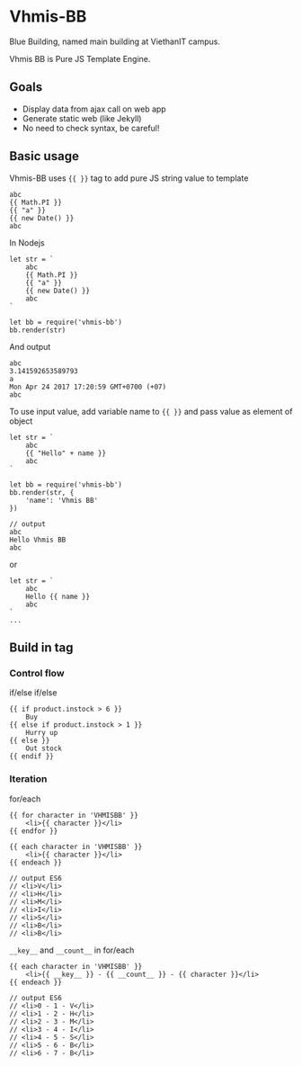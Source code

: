 # Vhmis-BB

Blue Building, named main building at ViethanIT campus.

Vhmis BB is Pure JS Template Engine.

## Goals

- Display data from ajax call on web app
- Generate static web (like Jekyll)
- No need to check syntax, be careful!

## Basic usage

Vhmis-BB uses ``{{ }}`` tag to add pure JS string value to template

    abc
    {{ Math.PI }}
    {{ "a" }}
    {{ new Date() }}
    abc

In Nodejs

    let str = `
        abc
        {{ Math.PI }}
        {{ "a" }}
        {{ new Date() }}
        abc
    `

    let bb = require('vhmis-bb')
    bb.render(str)

And output

    abc
    3.141592653589793
    a
    Mon Apr 24 2017 17:20:59 GMT+0700 (+07)
    abc

To use input value, add variable name to `{{ }}` and pass value as element of object

    let str = `
        abc
        {{ "Hello" + name }}
        abc
    `

    let bb = require('vhmis-bb')
    bb.render(str, {
        'name': 'Vhmis BB'
    })

    // output
    abc
    Hello Vhmis BB
    abc

or

    let str = `
        abc
        Hello {{ name }}
        abc
    `
    ...

## Build in tag

### Control flow

if/else if/else

    {{ if product.instock > 6 }}
        Buy
    {{ else if product.instock > 1 }}
        Hurry up
    {{ else }}
        Out stock
    {{ endif }}

### Iteration

for/each

    {{ for character in 'VHMISBB' }}
        <li>{{ character }}</li>
    {{ endfor }}

    {{ each character in 'VHMISBB' }}
        <li>{{ character }}</li>
    {{ endeach }}

    // output ES6
    // <li>V</li>
    // <li>H</li>
    // <li>M</li>
    // <li>I</li>
    // <li>S</li>
    // <li>B</li>
    // <li>B</li>

``__key__`` and ``__count__`` in for/each

    {{ each character in 'VHMISBB' }}
        <li>{{ __key__ }} - {{ __count__ }} - {{ character }}</li>
    {{ endeach }}

    // output ES6
    // <li>0 - 1 - V</li>
    // <li>1 - 2 - H</li>
    // <li>2 - 3 - M</li>
    // <li>3 - 4 - I</li>
    // <li>4 - 5 - S</li>
    // <li>5 - 6 - B</li>
    // <li>6 - 7 - B</li>

